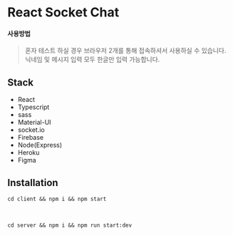 # React Socket Chat 

<p align="center">
  
#### 사용방법
> 혼자 테스트 하실 경우 브라우저 2개를 통해 접속하셔서 사용하실 수 있습니다.
> 닉네임 및 메시지 입력 모두 한글만 입력 가능합니다.

</p>

## Stack

- React
- Typescript
- sass
- Material-UI
- socket.io
- Firebase
- Node(Express)
- Heroku
- Figma


## Installation

`cd client && npm i && npm start`

<br />

`cd server && npm i && npm run start:dev`
